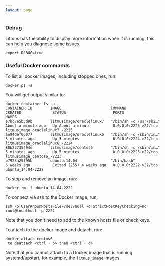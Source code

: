 ```yaml
---
layout: page
---
```


### Debug

Litmus has the ability to display more information when it is running, this can help you diagnose some issues. 

```
export DEBUG=true
```

### Useful Docker commands

To list all docker images, including stopped ones, run:
```
docker ps -a
```

You will get output similar to:

```
docker container ls -a
CONTAINER ID        IMAGE                      COMMAND                  CREATED              STATUS                     PORTS                  NAMES
e7bc7e5b3d9b        litmusimage/oraclelinux7   "/bin/sh -c /usr/sbi…"   About a minute ago   Up About a minute          0.0.0.0:2225->22/tcp   litmusimage_oraclelinux7_-2225
ae94def06077        litmusimage/oraclelinux6   "/bin/sh -c /sbin/in…"   3 minutes ago        Up 3 minutes               0.0.0.0:2224->22/tcp   litmusimage_oraclelinux6_-2224
80b22735494e        litmusimage/centos6        "/bin/sh -c /sbin/in…"   5 minutes ago        Up 5 minutes               0.0.0.0:2223->22/tcp   litmusimage_centos6_-2223
b7923a25f95b        ubuntu:14.04               "/bin/bash"              6 weeks ago          Exited (255) 4 weeks ago   0.0.0.0:2222->22/tcp   ubuntu_14.04-2222
```

To stop and remove an image, run:

```
docker rm -f ubuntu_14.04-2222
```

To connect via ssh to the Docker image, run:

```
ssh -o UserKnownHostsFile=/dev/null -o StrictHostKeyChecking=no root@localhost -p 2222
```

Note that you don't need to add to the known hosts file or check keys.

To attach to the docker image and detach, run:

```
docker attach centos6
 to deattach <ctrl + p> then <ctrl + q>
```

Note that you cannot attach to a Docker image that is running systemd/upstart, for example, the `litmus_image` images.
